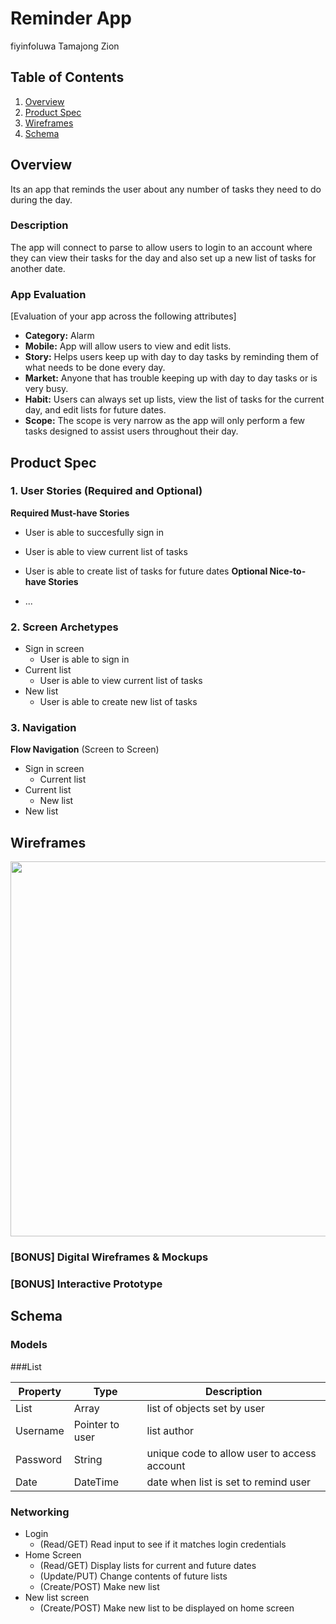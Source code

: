 
# Reminder App
fiyinfoluwa
Tamajong 
Zion

## Table of Contents
1. [Overview](#Overview)
3. [Product Spec](#Product-Spec)
4. [Wireframes](#Wireframes)
5. [Schema](#Schema)

## Overview
Its an app that reminds the user about any number of tasks they need to do during the day.
### Description
The app will connect to parse to allow users to login to an account where they can view their tasks for the day and also set up a new list of tasks for another date.

### App Evaluation
[Evaluation of your app across the following attributes]
- **Category:** Alarm
- **Mobile:** App will allow users to view and edit lists.
- **Story:** Helps users keep up with day to day tasks by reminding them of what needs to be done every day.
- **Market:** Anyone that has trouble keeping up with day to day tasks or is very busy.
- **Habit:** Users can always set up lists, view the list of tasks for the current day, and edit lists for future dates.
- **Scope:** The scope is very narrow as the app will only perform a few tasks designed to assist users throughout their day.

## Product Spec

### 1. User Stories (Required and Optional)

**Required Must-have Stories**

* User is able to succesfully sign in
* User is able to view current list of tasks
* User is able to create list of tasks for future dates
**Optional Nice-to-have Stories**

* ...

### 2. Screen Archetypes

* Sign in screen
   * User is able to sign in
* Current list
   * User is able to view current list of tasks
* New list
    * User is able to create new list of tasks

### 3. Navigation

**Flow Navigation** (Screen to Screen)
* Sign in screen
    * Current list
* Current list
    * New list
* New list

## Wireframes
<img src="https://i.imgur.com/4FwqSlI.jpg
" width=600>

### [BONUS] Digital Wireframes & Mockups

### [BONUS] Interactive Prototype

## Schema 

### Models

###List

   | Property      | Type     | Description |
   | ------------- | -------- | ------------|
   | List         | Array    | list of objects set by user | 
   | Username      | Pointer to user   | list author |
   | Password     | String    | unique code to allow user to access account |
   | Date        | DateTime      | date when list is set to remind user|
   
### Networking
- Login
  - (Read/GET) Read input to see if it matches login credentials
- Home Screen
  - (Read/GET) Display lists for current and future dates
  - (Update/PUT) Change contents of future lists
  - (Create/POST) Make new list
- New list screen
  - (Create/POST) Make new list to be displayed on home screen
